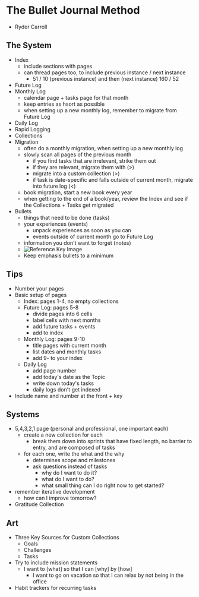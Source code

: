 # The Bullet Journal Method
- Ryder Carroll

## The System
- Index
  - include sections with pages
  - can thread pages too, to include previous instance / next instance
    - 51 / 10 (previous instance) and then (next instance) 160 / 52
- Future Log
- Monthly Log
  - calendar page + tasks page for that month
  - keep entries as hsort as possible
  - when setting up a new monthly log, remember to migrate from Future Log
- Daily Log
- Rapid Logging
- Collections
- Migration
  - often do a monthly migration, when setting up a new monthly log
  - slowly scan all pages of the previous month
    - if you find tasks that are irrelevant, strike them out
    - if they are relevant, migrate them with (>)
    - migrate into a custom collection (>)
    - if task is date-specific and falls outside of current month, migrate into future log (<)
  - book migration, start a new book every year
  - when getting to the end of a book/year, review the Index and see if the Collections + Tasks get migrated
- Bullets
  - things that need to be done (tasks)
  - your experiences (events)
    - unpack experiences as soon as you can
    - events outside of current month go to Future Log
  - information you don't want to forget (notes)
  - ![Reference Key Image](https://i.pinimg.com/originals/09/57/e9/0957e93fa365e5fd6a6b5e44b4d9c39b.jpg)
  - Keep emphasis bullets to a minimum


## Tips
- Number your pages
- Basic setup of pages
  - Index: pages 1-4, no empty collections
  - Future Log: pages 5-8
    - divide pages into 6 cells
    - label cells with next months
    - add future tasks + events
    - add to index
  - Monthly Log: pages 9-10
    - title pages with current month
    - list dates and monthly tasks
    - add 9- to your index
  - Daily Log
    - add page number
    - add today's date as the Topic
    - write down today's tasks
    - daily logs don't get indexed  
- Include name and number at the front + key

## Systems
- 5,4,3,2,1 page (personal and professional, one important each)
  - create a new collection for each 
    - break them down into sprints that have fixed length, no barrier to entry, and are composed of tasks
  - for each one, write the what and the why
    - determines scope and milestones
    - ask questions instead of tasks
       - why do I want to do it?
       - what do I want to do?
       - what small thing can I do right now to get started?
- remember iterative development
  - how can I improve tomorrow?
- Gratitude Collection

## Art
- Three Key Sources for Custom Collections
  - Goals
  - Challenges
  - Tasks
- Try to include mission statements
  - I want to [what] so that I can [why] by [how]
    - I want to go on vacation so that I can relax by not being in the office
- Habit trackers for recurring tasks